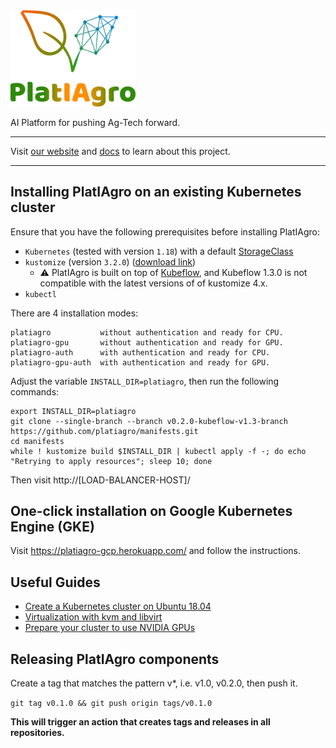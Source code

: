 <img src="./images/platiagro.png" width="200">

AI Platform for pushing Ag-Tech forward.

---

Visit [our website](https://www.cpqd.com.br/inovacao/platiagro/) and [docs](https://platiagro.github.io/) to learn about this project.

---

## Installing PlatIAgro on an existing Kubernetes cluster

Ensure that you have the following prerequisites before installing PlatIAgro:

- `Kubernetes` (tested with version `1.18`) with a default [StorageClass](https://kubernetes.io/docs/concepts/storage/storage-classes/)
- `kustomize` (version `3.2.0`) ([download link](https://github.com/kubernetes-sigs/kustomize/releases/tag/v3.2.0))
    - :warning: PlatIAgro is built on top of [Kubeflow](https://www.kubeflow.org), and Kubeflow 1.3.0 is not compatible with the latest versions of of kustomize 4.x.
- `kubectl`

There are 4 installation modes:
```
platiagro           without authentication and ready for CPU.
platiagro-gpu       without authentication and ready for GPU.
platiagro-auth      with authentication and ready for CPU.
platiagro-gpu-auth  with authentication and ready for GPU.
```

Adjust the variable `INSTALL_DIR=platiagro`, then run the following commands:

```shell
export INSTALL_DIR=platiagro
git clone --single-branch --branch v0.2.0-kubeflow-v1.3-branch https://github.com/platiagro/manifests.git
cd manifests
while ! kustomize build $INSTALL_DIR | kubectl apply -f -; do echo "Retrying to apply resources"; sleep 10; done
```

Then visit http://[LOAD-BALANCER-HOST]/

## One-click installation on Google Kubernetes Engine (GKE)

Visit https://platiagro-gcp.herokuapp.com/ and follow the instructions.

## Useful Guides

- [Create a Kubernetes cluster on Ubuntu 18.04](./KUBERNETES-ON-UBUNTU.md)
- [Virtualization with kvm and libvirt](./VIRTUALIZATION.md)
- [Prepare your cluster to use NVIDIA GPUs](./NVIDIA-GPU.md)

## Releasing PlatIAgro components

Create a tag that matches the pattern v*, i.e. v1.0, v0.2.0, then push it.

`git tag v0.1.0 && git push origin tags/v0.1.0`

**This will trigger an action that creates tags and releases in all repositories.**
